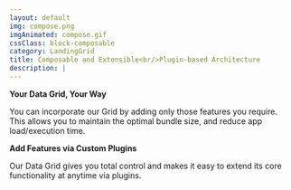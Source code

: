 ```yaml
---
layout: default
img: compose.png
imgAnimated: compose.gif
cssClass: block-composable
category: LandingGrid
title: Composable and Extensible<br/>Plugin-based Architecture
description: |
---
```


**Your Data Grid, Your Way**

You can incorporate our Grid by adding only those features you require. This allows you to maintain the optimal bundle size, and reduce app load/execution time.

**Add Features via Custom Plugins**

Our Data Grid gives you total control and makes it easy to extend its core functionality at anytime via plugins.
